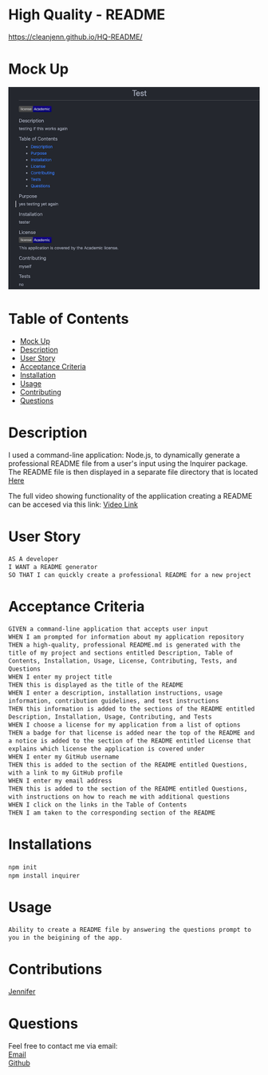 # High Quality - README

https://cleanjenn.github.io/HQ-README/

# Mock Up 

![README Generated Mock-up](./images/mockup.png)

# Table of Contents 

- [Mock Up](#mock-up)
- [Description](#description)
- [User Story](#user-story)
- [Acceptance Criteria](#acceptance-criteria)
- [Installation](#installation)
- [Usage](#usage)
- [Contributing](#contributing)
- [Questions](#questions)

# Description 

I used a command-line application: Node.js, to dynamically generate a professional README file from a user's input using the Inquirer package. The README file is then displayed in a separate file directory that is located [Here](./Develop/dist/README.md)

The full video showing functionality of the appliication creating a README can be accesed via this link:
[Video Link](https://drive.google.com/file/d/1nTVKMLAorhHFlL0ZLmX0dZDmTr9UPE5u/view?usp=sharing)

# User Story
``` 
AS A developer
I WANT a README generator
SO THAT I can quickly create a professional README for a new project
```
# Acceptance Criteria
``` 
GIVEN a command-line application that accepts user input
WHEN I am prompted for information about my application repository
THEN a high-quality, professional README.md is generated with the title of my project and sections entitled Description, Table of Contents, Installation, Usage, License, Contributing, Tests, and Questions
WHEN I enter my project title
THEN this is displayed as the title of the README
WHEN I enter a description, installation instructions, usage information, contribution guidelines, and test instructions
THEN this information is added to the sections of the README entitled Description, Installation, Usage, Contributing, and Tests
WHEN I choose a license for my application from a list of options
THEN a badge for that license is added near the top of the README and a notice is added to the section of the README entitled License that explains which license the application is covered under
WHEN I enter my GitHub username
THEN this is added to the section of the README entitled Questions, with a link to my GitHub profile
WHEN I enter my email address
THEN this is added to the section of the README entitled Questions, with instructions on how to reach me with additional questions
WHEN I click on the links in the Table of Contents
THEN I am taken to the corresponding section of the README
```
# Installations 
`npm init`<br />
`npm install inquirer`

# Usage
```
Ability to create a README file by answering the questions prompt to you in the beigining of the app.
```

# Contributions

[Jennifer](https://github.com/cleanjenn)

# Questions 

Feel free to contact me via email: <br /> [Email](mailto:jennifergomez.com)<br /> 
[Github](https://github.com/cleanjenn)<br />

